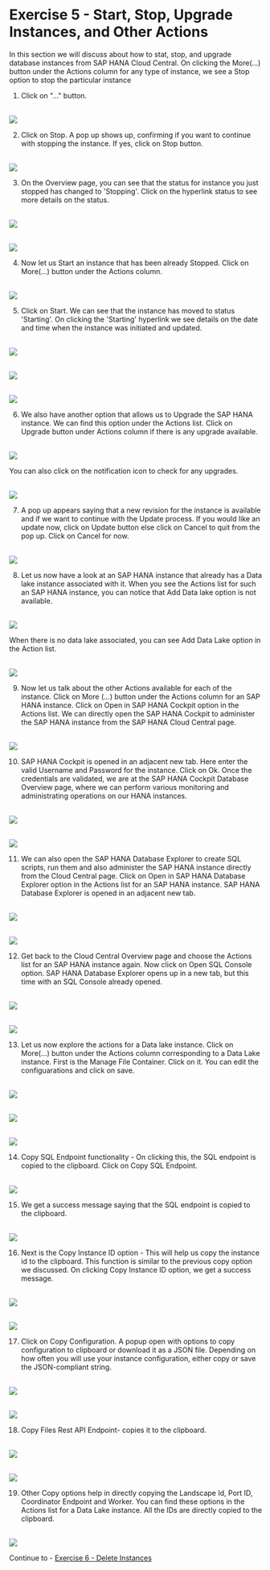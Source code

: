 # Exercise 5 - Start, Stop, Upgrade Instances, and Other Actions

In this section we will discuss about how to stat, stop, and upgrade database instances from SAP HANA Cloud Central. On clicking the More(...) button under the Actions column for any type of instance, we see a Stop option to stop the particular instance


1. Click on "..." button.

<br>![](./images/1.png)

2. Click on Stop. A pop up shows up, confirming if you want to continue with stopping the instance. If yes, click on Stop button.

<br>![](./images/2.png)

3. On the Overview page, you can see that the status for instance you just stopped has changed to 'Stopping'. Click on the hyperlink status to see more details on the status.

<br>![](./images/3.png)

<br>![](./images/4.png)

4. Now let us Start an instance that has been already Stopped. Click on More(...) button under the Actions column.

<br>![](./images/5.png)

5. Click on Start. We can see that the instance has moved to status 'Starting'. On clicking the 'Starting' hyperlink we see details on the date and time when the instance was initiated and updated.

<br>![](./images/9.png)

<br>![](./images/10.png)

<br>![](./images/11.png)

6. We also have another option that allows us to Upgrade the SAP HANA instance. We can find this option under the Actions list. Click on Upgrade button under Actions column if there is any upgrade available.

<br>![](./images/28.png)

You can also click on the notification icon to check for any upgrades.

<br>![](./images/30.png)

7. A pop up appears saying that a new revision for the instance is available and if we want to continue with the Update process. If you would like an update now, click on Update button else click on Cancel to quit from the pop up. Click on Cancel for now.

<br>![](./images/31.png)

8. Let us now have a look at an SAP HANA instance that already has a Data lake instance associated with it. When you see the Actions list for such an SAP HANA instance, you can notice that Add Data lake option is not available. 

<br>![](./images/29.png)

When there is no data lake associated, you can see Add Data Lake option in the Action list.

<br>![](./images/8.png)

9. Now let us talk about the other Actions available for each of the instance. Click on More (...) button under the Actions column for an SAP HANA instance. Click on Open in SAP HANA Cockpit option in the Actions list. We can directly open the SAP HANA Cockpit to administer the SAP HANA instance from the SAP HANA Cloud Central page.

<br>![](./images/32.png)

10. SAP HANA Cockpit is opened in an adjacent new tab. Here enter the valid Username and Password for the instance. Click on Ok. Once the credentials are validated, we are at the SAP HANA Cockpit Database Overview page, where we can perform various monitoring and administrating operations on our HANA instances.

<br>![](./images/13_a.png)

<br>![](./images/13_b.png)

11. We can also open the SAP HANA Database Explorer to create SQL scripts, run them and also administer the SAP HANA instance directly from the Cloud Central page. Click on Open in SAP HANA Database Explorer option in the Actions list for an SAP HANA instance. SAP HANA Database Explorer is opened in an adjacent new tab. 

<br>![](./images/33.png)

<br>![](./images/14_b.png)

12. Get back to the Cloud Central Overview page and choose the Actions list for an SAP HANA instance again. Now click on Open SQL Console option. SAP HANA Database Explorer opens up in a new tab, but this time with an SQL Console already opened.

<br>![](./images/34.png)

<br>![](./images/15_b.png)

13. Let us now explore the actions for a Data lake instance. Click on More(...) button under the Actions column corresponding to a Data Lake instance. First is the Manage File Container. Click on it. You can edit the configuarations and click on save.

<br>![](./images/16.png)

<br>![](./images/17.png)

<br>![](./images/18.png)

14. Copy SQL Endpoint functionality - On clicking this, the SQL endpoint is copied to the clipboard. Click on Copy SQL Endpoint.

<br>![](./images/19.png)

15. We get a success message saying that the SQL endpoint is copied to the clipboard.

<br>![](./images/20.png)

16. Next is the Copy Instance ID option - This will help us copy the instance id to the clipboard. This function is similar to the previous copy option we discussed. On clicking Copy Instance ID option, we get a success message.

<br>![](./images/21.png)

<br>![](./images/22.png)

17. Click on Copy Configuration. A popup open with options to copy configuration to clipboard or download it as a JSON file. Depending on how often you will use your instance configuration, either copy or save the JSON-compliant string.

<br>![](./images/23.png)

<br>![](./images/24.png)

18. Copy Files Rest API Endpoint- copies it to the clipboard.

<br>![](./images/25.png)

<br>![](./images/26.png)

19. Other Copy options help in directly copying the Landscape Id, Port ID, Coordinator Endpoint and Worker. You can find these options in the Actions list for a Data Lake instance. All the IDs are directly copied to the clipboard.

<br>![](./images/27.png)


Continue to - [Exercise 6 - Delete Instances ](../ex_6/README.md)
